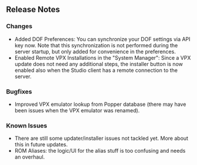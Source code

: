 ## Release Notes

### Changes

- Added DOF Preferences: You can synchronize your DOF settings via API key now. Note that this synchronization is not performed during the server startup, but only added for convenience in the preferences.
- Enabled Remote VPX Installations in the "System Manager": Since a VPX update does not need any additional steps, the installer button is now enabled also when the Studio client has a remote connection to the server.

### Bugfixes

- Improved VPX emulator lookup from Popper database (there may have been issues when the VPX emulator was renamed).

### Known Issues

- There are still some updater/installer issues not tackled yet. More about this in future updates.
- ROM Aliases: the logic/UI for the alias stuff is too confusing and needs an overhaul.
